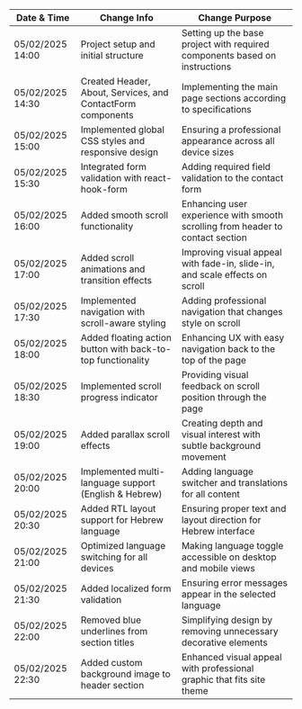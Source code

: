 | Date & Time | Change Info | Change Purpose |
|------------|------------|---------------|
| 05/02/2025 14:00 | Project setup and initial structure | Setting up the base project with required components based on instructions |
| 05/02/2025 14:30 | Created Header, About, Services, and ContactForm components | Implementing the main page sections according to specifications |
| 05/02/2025 15:00 | Implemented global CSS styles and responsive design | Ensuring a professional appearance across all device sizes |
| 05/02/2025 15:30 | Integrated form validation with react-hook-form | Adding required field validation to the contact form |
| 05/02/2025 16:00 | Added smooth scroll functionality | Enhancing user experience with smooth scrolling from header to contact section |
| 05/02/2025 17:00 | Added scroll animations and transition effects | Improving visual appeal with fade-in, slide-in, and scale effects on scroll |
| 05/02/2025 17:30 | Implemented navigation with scroll-aware styling | Adding professional navigation that changes style on scroll |
| 05/02/2025 18:00 | Added floating action button with back-to-top functionality | Enhancing UX with easy navigation back to the top of the page |
| 05/02/2025 18:30 | Implemented scroll progress indicator | Providing visual feedback on scroll position through the page |
| 05/02/2025 19:00 | Added parallax scroll effects | Creating depth and visual interest with subtle background movement |
| 05/02/2025 20:00 | Implemented multi-language support (English & Hebrew) | Adding language switcher and translations for all content |
| 05/02/2025 20:30 | Added RTL layout support for Hebrew language | Ensuring proper text and layout direction for Hebrew interface |
| 05/02/2025 21:00 | Optimized language switching for all devices | Making language toggle accessible on desktop and mobile views |
| 05/02/2025 21:30 | Added localized form validation | Ensuring error messages appear in the selected language |
| 05/02/2025 22:00 | Removed blue underlines from section titles | Simplifying design by removing unnecessary decorative elements |
| 05/02/2025 22:30 | Added custom background image to header section | Enhanced visual appeal with professional graphic that fits site theme |